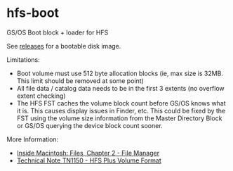 # hfs-boot
GS/OS Boot block + loader for HFS

See [releases](https://github.com/ksherlock/hfs-boot/releases) for a bootable disk image.



Limitations:

* Boot volume must use 512 byte allocation blocks (ie, max size is 32MB. This limit should be removed at some point)
* All file data / catalog data needs to be in the first 3 extents (no overflow extent checking)
* The HFS FST caches the volume block count before GS/OS knows what it is. This causes display issues in
Finder, etc.  This could be fixed by the FST using the volume size information from the Master Directory Block or GS/OS
querying the device block count sooner.

More Information:
* [Inside Macintosh: Files, Chapter 2 - File Manager](https://developer.apple.com/library/archive/documentation/mac/Files/Files-72.html)
* [Technical Note TN1150 - HFS Plus Volume Format](https://developer.apple.com/library/archive/technotes/tn/tn1150.html)

